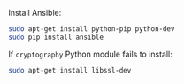 Install Ansible:

```sh
sudo apt-get install python-pip python-dev
sudo pip install ansible
```

If `cryptography` Python module fails to install:

```sh
sudo apt-get install libssl-dev
```
